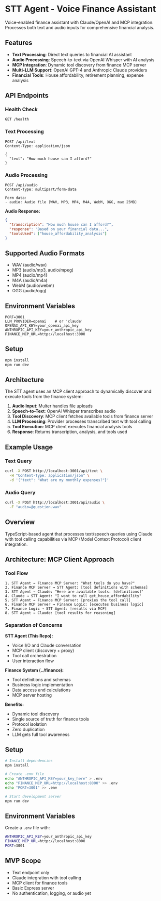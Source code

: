 # STT Agent - Voice Finance Assistant

Voice-enabled finance assistant with Claude/OpenAI and MCP integration. Processes both text and audio inputs for comprehensive financial analysis.

## Features

- **Text Processing**: Direct text queries to financial AI assistant
- **Audio Processing**: Speech-to-text via OpenAI Whisper with AI analysis
- **MCP Integration**: Dynamic tool discovery from finance MCP server
- **Multi-LLM Support**: OpenAI GPT-4 and Anthropic Claude providers
- **Financial Tools**: House affordability, retirement planning, expense analysis

## API Endpoints

### Health Check
```
GET /health
```

### Text Processing
```
POST /api/text
Content-Type: application/json

{
  "text": "How much house can I afford?"
}
```

### Audio Processing
```
POST /api/audio
Content-Type: multipart/form-data

Form data:
- audio: Audio file (WAV, MP3, MP4, M4A, WebM, OGG, max 25MB)
```

**Audio Response:**
```json
{
  "transcription": "How much house can I afford?",
  "response": "Based on your financial data...",
  "toolsUsed": ["house_affordability_analysis"]
}
```

## Supported Audio Formats

- WAV (audio/wav)
- MP3 (audio/mp3, audio/mpeg)
- MP4 (audio/mp4)
- M4A (audio/m4a)
- WebM (audio/webm)
- OGG (audio/ogg)

## Environment Variables

```env
PORT=3001
LLM_PROVIDER=openai    # or 'claude'
OPENAI_API_KEY=your_openai_api_key
ANTHROPIC_API_KEY=your_anthropic_api_key
FINANCE_MCP_URL=http://localhost:3000
```

## Setup

```bash
npm install
npm run dev
```

## Architecture

The STT agent uses an MCP client approach to dynamically discover and execute tools from the finance system:

1. **Audio Input**: Multer handles file uploads
2. **Speech-to-Text**: OpenAI Whisper transcribes audio
3. **Tool Discovery**: MCP client fetches available tools from finance server
4. **LLM Processing**: Provider processes transcribed text with tool calling
5. **Tool Execution**: MCP client executes financial analysis tools
6. **Response**: Returns transcription, analysis, and tools used

## Example Usage

### Text Query
```bash
curl -X POST http://localhost:3001/api/text \
  -H "Content-Type: application/json" \
  -d '{"text": "What are my monthly expenses?"}'
```

### Audio Query
```bash
curl -X POST http://localhost:3001/api/audio \
  -F "audio=@question.wav"
```

## Overview
TypeScript-based agent that processes text/speech queries using Claude with tool calling capabilities via MCP (Model Context Protocol) client integration.

## Architecture: MCP Client Approach

### Tool Flow
```
1. STT Agent → Finance MCP Server: "What tools do you have?"
2. Finance MCP Server → STT Agent: [tool definitions with schemas]
3. STT Agent → Claude: "Here are available tools: [definitions]"
4. Claude → STT Agent: "I want to call get_house_affordability"
5. STT Agent → Finance MCP Server: [proxies the tool call]
6. Finance MCP Server → Finance Logic: [executes business logic]
7. Finance Logic → STT Agent: [results via MCP]
8. STT Agent → Claude: [tool results for reasoning]
```

### Separation of Concerns

**STT Agent (This Repo):**
- Voice I/O and Claude conversation
- MCP client (discovery + proxy)
- Tool call orchestration
- User interaction flow

**Finance System (../finance):**
- Tool definitions and schemas
- Business logic implementation  
- Data access and calculations
- MCP server hosting

**Benefits:**
- Dynamic tool discovery
- Single source of truth for finance tools
- Protocol isolation
- Zero duplication
- LLM gets full tool awareness

## Setup

```bash
# Install dependencies
npm install

# Create .env file
echo "ANTHROPIC_API_KEY=your_key_here" > .env
echo "FINANCE_MCP_URL=http://localhost:8000" >> .env  
echo "PORT=3001" >> .env

# Start development server
npm run dev
```

## Environment Variables
Create a `.env` file with:
```bash
ANTHROPIC_API_KEY=your_anthropic_api_key
FINANCE_MCP_URL=http://localhost:8000
PORT=3001
```

## MVP Scope
- Text endpoint only
- Claude integration with tool calling
- MCP client for finance tools
- Basic Express server
- No authentication, logging, or audio yet 